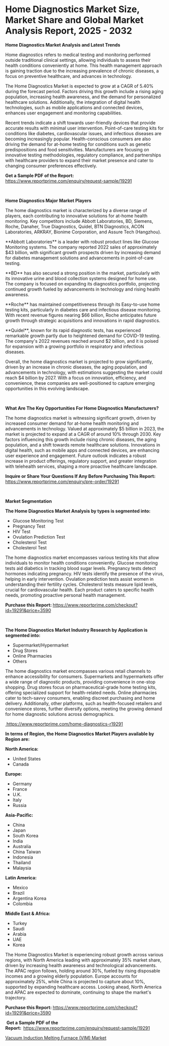 <p><h1>Home Diagnostics Market Size, Market Share and Global Market Analysis Report, 2025 - 2032</h1></p><p><strong>Home Diagnostics Market Analysis and Latest Trends</strong></p>
<p><p>Home diagnostics refers to medical testing and monitoring performed outside traditional clinical settings, allowing individuals to assess their health conditions conveniently at home. This health management approach is gaining traction due to the increasing prevalence of chronic diseases, a focus on preventive healthcare, and advances in technology.</p><p>The Home Diagnostics Market is expected to grow at a CAGR of 5.40% during the forecast period. Factors driving this growth include a rising aging population, increasing health awareness, and the demand for personalized healthcare solutions. Additionally, the integration of digital health technologies, such as mobile applications and connected devices, enhances user engagement and monitoring capabilities. </p><p>Recent trends indicate a shift towards user-friendly devices that provide accurate results with minimal user intervention. Point-of-care testing kits for conditions like diabetes, cardiovascular issues, and infectious diseases are becoming increasingly popular. Health-conscious consumers are also driving the demand for at-home testing for conditions such as genetic predispositions and food sensitivities. Manufacturers are focusing on innovative testing methodologies, regulatory compliance, and partnerships with healthcare providers to expand their market presence and cater to changing consumer preferences effectively.</p></p>
<p><strong>Get a Sample PDF of the Report:&nbsp;</strong> <a href="https://www.reportprime.com/enquiry/request-sample/19291?utm_campaign=2733&utm_medium=2&utm_source=Github&utm_content=ia&utm_term=19032025&utm_id=home-diagnostics">https://www.reportprime.com/enquiry/request-sample/19291</a></p>
<p>&nbsp;</p>
<p><strong>Home Diagnostics Major Market Players</strong></p>
<p><p>The home diagnostics market is characterized by a diverse range of players, each contributing to innovative solutions for at-home health monitoring. Key competitors include Abbott Laboratories, BD, Siemens, Roche, Danaher, True Diagnostics, Quidel, BTN Diagnostics, ACON Laboratories, ARKRAY, Bionime Corporation, and Assure Tech (Hangzhou).</p><p>**Abbott Laboratories** is a leader with robust product lines like Glucose Monitoring systems. The company reported 2022 sales of approximately $43 billion, with significant growth prospects driven by increasing demand for diabetes management solutions and advancements in point-of-care testing.</p><p>**BD** has also secured a strong position in the market, particularly with its innovative urine and blood collection systems designed for home use. The company is focused on expanding its diagnostics portfolio, projecting continued growth fueled by advancements in technology and rising health awareness.</p><p>**Roche** has maintained competitiveness through its Easy-to-use home testing kits, particularly in diabetes care and infectious disease monitoring. With recent revenue figures nearing $66 billion, Roche anticipates future growth through strategic acquisitions and innovations in rapid diagnostics.</p><p>**Quidel**, known for its rapid diagnostic tests, has experienced remarkable growth partly due to heightened demand for COVID-19 testing. The company's 2022 revenues reached around $2 billion, and it is poised for expansion with a growing portfolio in respiratory and infectious diseases.</p><p>Overall, the home diagnostics market is projected to grow significantly, driven by an increase in chronic diseases, the aging population, and advancements in technology, with estimations suggesting the market could reach $4 billion by 2027. With a focus on innovation, efficiency, and convenience, these companies are well-positioned to capture emerging opportunities in this evolving landscape.</p></p>
<p>&nbsp;</p>
<p><strong>What Are The Key Opportunities For Home Diagnostics Manufacturers?</strong></p>
<p><p>The home diagnostics market is witnessing significant growth, driven by increased consumer demand for at-home health monitoring and advancements in technology. Valued at approximately $5 billion in 2023, the market is projected to expand at a CAGR of around 10% through 2030. Key factors influencing this growth include rising chronic diseases, the aging population, and a shift towards remote healthcare solutions. Innovations in digital health, such as mobile apps and connected devices, are enhancing user experience and engagement. Future outlook indicates a robust increase in product offerings, regulatory support, and greater integration with telehealth services, shaping a more proactive healthcare landscape.</p></p>
<p><strong>Inquire or Share Your Questions If Any Before Purchasing This Report:</strong> <a href="https://www.reportprime.com/enquiry/pre-order/19291?utm_campaign=2733&utm_medium=2&utm_source=Github&utm_content=ia&utm_term=19032025&utm_id=home-diagnostics">https://www.reportprime.com/enquiry/pre-order/19291</a></p>
<p>&nbsp;</p>
<p><strong>Market Segmentation</strong></p>
<p><strong>The Home Diagnostics Market Analysis by types is segmented into:</strong></p>
<p><ul><li>Glucose Monitoring Test</li><li>Pregnancy Test</li><li>HIV Test</li><li>Ovulation Prediction Test</li><li>Cholesterol Test</li><li>Cholesterol Test</li></ul></p>
<p><p>The home diagnostics market encompasses various testing kits that allow individuals to monitor health conditions conveniently. Glucose monitoring tests aid diabetics in tracking blood sugar levels. Pregnancy tests detect hormones indicating pregnancy. HIV tests identify the presence of the virus, helping in early intervention. Ovulation prediction tests assist women in understanding their fertility cycles. Cholesterol tests measure lipid levels, crucial for cardiovascular health. Each product caters to specific health needs, promoting proactive personal health management.</p></p>
<p><strong>Purchase this Report:&nbsp;</strong><a href="https://www.reportprime.com/checkout?id=19291&price=3590&utm_campaign=2733&utm_medium=2&utm_source=Github&utm_content=ia&utm_term=19032025&utm_id=home-diagnostics">https://www.reportprime.com/checkout?id=19291&price=3590</a></p>
<p>&nbsp;</p>
<p><strong>The Home Diagnostics Market Industry Research by Application is segmented into:</strong></p>
<p><ul><li>Supermarket/Hypermarket</li><li>Drug Stores</li><li>Online Pharmacies</li><li>Others</li></ul></p>
<p><p>The home diagnostics market encompasses various retail channels to enhance accessibility for consumers. Supermarkets and hypermarkets offer a wide range of diagnostic products, providing convenience in one-stop shopping. Drug stores focus on pharmaceutical-grade home testing kits, offering specialized support for health-related needs. Online pharmacies cater to tech-savvy consumers, enabling discreet purchasing and home delivery. Additionally, other platforms, such as health-focused retailers and convenience stores, further diversify options, meeting the growing demand for home diagnostic solutions across demographics.</p></p>
<p><a href="https://www.reportprime.com/home-diagnostics-r19291?utm_campaign=2733&utm_medium=2&utm_source=Github&utm_content=ia&utm_term=19032025&utm_id=home-diagnostics">&nbsp;https://www.reportprime.com/home-diagnostics-r19291</a></p>
<p><strong>In terms of Region, the Home Diagnostics Market Players available by Region are:</strong></p>
<p>
    <p> <strong> North America: </strong>
        <ul>
            <li>United States</li>
            <li>Canada</li>
        </ul>
        </p> 
    <p> <strong> Europe: </strong>
        <ul>
            <li>Germany</li>
            <li>France</li>
            <li>U.K.</li>
            <li>Italy</li>
            <li>Russia</li>
        </ul>
        </p> 
    <p> <strong> Asia-Pacific: </strong>
        <ul>
            <li>China</li>
            <li>Japan</li>
            <li>South Korea</li>
            <li>India</li>
            <li>Australia</li>
            <li>China Taiwan</li>
            <li>Indonesia</li>
            <li>Thailand</li>
            <li>Malaysia</li>
        </ul>
        </p> 
    <p> <strong> Latin America: </strong>
        <ul>
            <li>Mexico</li>
            <li>Brazil</li>
            <li>Argentina Korea</li>
            <li>Colombia</li>
        </ul>
        </p> 
    <p> <strong> Middle East & Africa: </strong>
        <ul>
            <li>Turkey</li>
            <li>Saudi</li>
            <li>Arabia</li>
            <li>UAE</li>
            <li>Korea</li>
        </ul>
    </p>
    </p>
<p><p>The Home Diagnostics Market is experiencing robust growth across various regions, with North America leading with approximately 35% market share, driven by increasing health awareness and technological advancements. The APAC region follows, holding around 30%, fueled by rising disposable incomes and a growing elderly population. Europe accounts for approximately 25%, while China is projected to capture about 10%, supported by expanding healthcare access. Looking ahead, North America and APAC are expected to dominate, continuing to shape the market's trajectory.</p></p>
<p><strong>Purchase this Report: </strong><a href="https://www.reportprime.com/checkout?id=19291&price=3590&utm_campaign=2733&utm_medium=2&utm_source=Github&utm_content=ia&utm_term=19032025&utm_id=home-diagnostics">https://www.reportprime.com/checkout?id=19291&price=3590</a></p>
<p>&nbsp;<strong>Get a Sample PDF of the Report:&nbsp;&nbsp;</strong><a href="https://www.reportprime.com/enquiry/request-sample/19291?utm_campaign=2733&utm_medium=2&utm_source=Github&utm_content=ia&utm_term=19032025&utm_id=home-diagnostics">https://www.reportprime.com/enquiry/request-sample/19291</a></p>
<p><strong></strong></p>
<p><p><a href="https://github.com/ridchycarlas/Market-Research-Report-List-1/blob/main/vacuum-induction-melting-furnace-vim-market.md?utm_campaign=2733&utm_medium=2&utm_source=Github&utm_content=ia&utm_term=19032025&utm_id=home-diagnostics">Vacuum Induction Melting Furnace (VIM) Market</a></p></p>